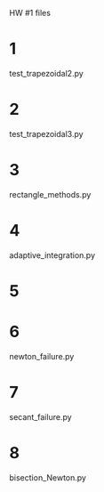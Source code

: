 HW #1 files
# 1
test_trapezoidal2.py
# 2
test_trapezoidal3.py
# 3
rectangle_methods.py
# 4
adaptive_integration.py
# 5
# 6
newton_failure.py
# 7
secant_failure.py
# 8
bisection_Newton.py
